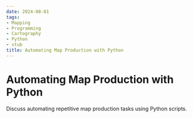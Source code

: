 ```yaml
---
date: 2024-08-01
tags:
- Mapping
- Programming
- Cartography
- Python
- stub
title: Automating Map Production with Python
---
```


# Automating Map Production with Python

Discuss automating repetitive map production tasks using Python scripts.
